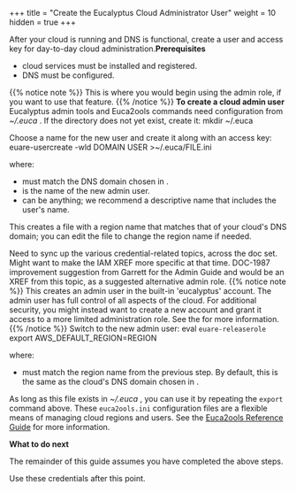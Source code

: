 +++
title = "Create the Eucalyptus Cloud Administrator User"
weight = 10
hidden = true
+++

After your cloud is running and DNS is functional, create a user and access key for day-to-day cloud administration.**Prerequisites** 

* cloud services must be installed and registered. 
* DNS must be configured. 

{{% notice note %}}
This is where you would begin using the admin role, if you want to use that feature. 
{{% /notice %}}
**To create a cloud admin user** Eucalyptus admin tools and Euca2ools commands need configuration from *~/.euca* . If the directory does not yet exist, create it: 
    mkdir ~/.euca

Choose a name for the new user and create it along with an access key: 
    euare-usercreate -wld DOMAIN USER >~/.euca/FILE.ini

where: 

* must match the DNS domain chosen in . 
* is the name of the new admin user. 
* can be anything; we recommend a descriptive name that includes the user's name. 


This creates a file with a region name that matches that of your cloud's DNS domain; you can edit the file to change the region name if needed. 

Need to sync up the various credential-related topics, across the doc set. Might want to make the IAM XREF more specific at that time. DOC-1987 improvement suggestion from Garrett for the Admin Guide and would be an XREF from this topic, as a suggested alternative admin role. 
{{% notice note %}}
This creates an admin user in the built-in 'eucalyptus' account. The admin user has full control of all aspects of the cloud. For additional security, you might instead want to create a new account and grant it access to a more limited administration role. See the for more information. 
{{% /notice %}}
Switch to the new admin user: 
    eval `euare-releaserole`
    export AWS_DEFAULT_REGION=REGION

where: 

* must match the region name from the previous step. By default, this is the same as the cloud's DNS domain chosen in . 


As long as this file exists in *~/.euca* , you can use it by repeating the `export` command above. These `euca2ools.ini` configuration files are a flexible means of managing cloud regions and users. See the [Euca2ools Reference Guide](../euca2ools-guide/index.dita) for more information. 

**What to do next** 

The remainder of this guide assumes you have completed the above steps. 

Use these credentials after this point. 

